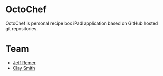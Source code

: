 OctoChef
=========

OctoChef is personal recipe box iPad application based on GitHub hosted git
repositories.

Team
=====

* [Jeff Remer](http://jeffremer.com)
* [Clay Smith](https://github.com/smithclay)